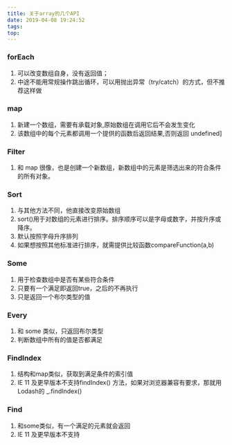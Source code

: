 ```yaml
---
title: 关于array的几个API
date: 2019-04-08 19:24:52
tags:
top:
---
```



### forEach 

1. 可以改变数组自身，没有返回值；
2. 中途不能用常规操作跳出循环，可以用抛出异常（try/catch）的方式，但不推荐这样做

### map
1. 新建一个数组，需要有承载对象,原始数组在调用它后不会发生变化
2. 该数组中的每个元素都调用一个提供的函数后返回结果,否则返回 undefined]

### Filter
1. 和 map 很像，也是创建一个新数组，新数组中的元素是筛选出来的符合条件的所有对象。

### Sort
1. 与其他方法不同，他直接改变原始数组
2. sort()用于对数组的元素进行排序。排序顺序可以是字母或数字，并按升序或降序。
3. 默认按照字母升序排列
4. 如果想按照其他标准进行排序，就需提供比较函数compareFunction(a,b)

### Some

1. 用于检查数组中是否有某些符合条件
2. 只要有一个满足即返回true，之后的不再执行
3. 只是返回一个布尔类型的值

### Every
1. 和 some 类似，只返回布尔类型
2. 判断数组中所有的值是否都满足

### FindIndex
1. 结构和map类似，获取到满足条件的索引值
2. IE 11 及更早版本不支持findIndex() 方法，如果对浏览器兼容有要求，那就用Lodash的 _.findIndex()

### Find
1. 和some类似，有一个满足的元素就会返回
2. IE 11 及更早版本不支持
